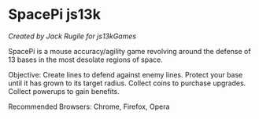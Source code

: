# SpacePi js13k
*Created by Jack Rugile for js13kGames*

SpacePi is a mouse accuracy/agility game revolving around the defense of 13 bases in the most desolate regions of space.

Objective: Create lines to defend against enemy lines. Protect your base until it has grown to its target radius. Collect coins to purchase upgrades. Collect powerups to gain benefits.

Recommended Browsers: Chrome, Firefox, Opera